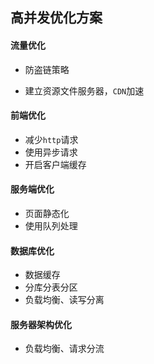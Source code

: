 ## 高并发优化方案

#### 流量优化

- 防盗链策略

- 建立资源文件服务器，`CDN`加速

  

#### 前端优化

- 减少`http`请求
- 使用异步请求
- 开启客户端缓存



#### 服务端优化

- 页面静态化
- 使用队列处理



#### 数据库优化

- 数据缓存
- 分库分表分区
- 负载均衡、读写分离



#### 服务器架构优化

- 负载均衡、请求分流



